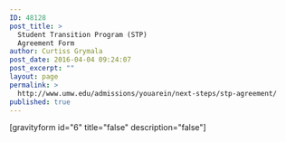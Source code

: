 ```yaml
---
ID: 48128
post_title: >
  Student Transition Program (STP)
  Agreement Form
author: Curtiss Grymala
post_date: 2016-04-04 09:24:07
post_excerpt: ""
layout: page
permalink: >
  http://www.umw.edu/admissions/youarein/next-steps/stp-agreement/
published: true
---
```

[gravityform id="6" title="false" description="false"]